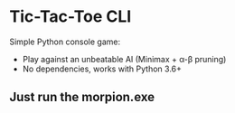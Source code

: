 # Tic-Tac-Toe CLI

Simple Python console game:

* Play against an unbeatable AI (Minimax + α-β pruning)
* No dependencies, works with Python 3.6+

## Just run the morpion.exe

